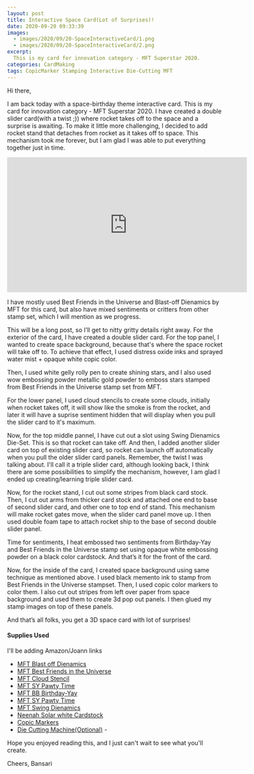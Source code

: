 ```yaml
---
layout: post
title: Interactive Space Card(Lot of Surprises)!
date: 2020-09-20 09:33:39
images: 
  - images/2020/09/20-SpaceInteractiveCard/1.png
  - images/2020/09/20-SpaceInteractiveCard/2.png
excerpt:
  This is my card for innovation category - MFT Superstar 2020.
categories: CardMaking
tags: CopicMarker Stamping Interactive Die-Cutting MFT
---
```


Hi there,

I am back today with a space-birthday theme interactive card. This is my card for innovation category - MFT Superstar 2020. I have created a double slider card(with a twist ;)) where rocket takes off to the space and a surprise is awaiting. To make it little more challenging, I decided to add rocket stand that detaches from rocket as it takes off to space. This mechanism took me forever, but I am glad I was able to put everything together just in time.

<iframe width="560" height="315" src="https://www.youtube.com/embed/LWqBxKAaCbk" frameborder="0" allow="accelerometer; autoplay; clipboard-write; encrypted-media; gyroscope; picture-in-picture" allowfullscreen></iframe>

I have mostly used Best Friends in the Universe and Blast-off Dienamics by MFT for this card, but also have mixed sentiments or critters from other stamp set, which I will mention as we progress.

This will be a long post, so I’ll get to nitty gritty details right away. For the exterior of the card, I have created a double slider card. For the top panel, I wanted to create space background, because that's where the space rocket will take off to. To achieve that effect, I used distress oxide inks and sprayed water mist + opaque white copic color.

Then, I used white gelly rolly pen to create shining stars, and I also used wow embossing powder metallic gold powder to emboss stars stamped from Best Friends in the Universe stamp set from MFT.

For the lower panel, I used cloud stencils to create some clouds, initially when rocket takes off, it will show like the smoke is from the rocket, and later it will have a suprise sentiment hidden that will display when you pull the slider card to it's maximum.

Now, for the top middle pannel, I have cut out a slot using Swing Dienamics Die-Set. This is so that rocket can take off. And then, I added another slider card on top of existing slider card, so rocket can launch off automatically when you pull the older slider card panels. Remember, the twist I was talking about. I'll call it a triple slider card, although looking back, I think there are some possibilities to simplify the mechanism, however, I am glad I ended up creating/learning triple slider card.

Now, for the rocket stand, I cut out some stripes from black card stock. Then, I cut out arms from thicker card stock and attached one end to base of second slider card, and other one to top end of stand. This mechanism will make rocket gates move, when the slider card panel move up. I then used double foam tape to attach rocket ship to the base of second double slider panel. 

Time for sentiments, I heat embossed two sentiments from Birthday-Yay and Best Friends in the Universe stamp set using opaque white embossing powder on a black color cardstock. And that’s it for the front of the card.

Now, for the inside of the card, I created space background using same technique as mentioned above. I used black memento ink to stamp from Best Friends in the Universe stampset. Then, I used copic color markers to color them. I also cut out stripes from left over paper from space background and used them to create 3d pop out panels. I then glued my stamp images on top of these panels. 

And that’s all folks, you get a 3D space card with lot of surprises!

#### Supplies Used
I'll be adding Amazon/Joann links
 - [MFT Blast off Dienamics](!https://mftstamps.com/products/blast-off-die-namics?_pos=6&_sid=44b4015aa&_ss=r)
 - [MFT Best Friends in the Universe](!https://mftstamps.com/products/best-friends-in-the-universe?_pos=9&_sid=44b4015aa&_ss=r)
 - [MFT Cloud Stencil](!https://mftstamps.com/products/cloud-stencil?_pos=1&_sid=addadffc7&_ss=r)
 - [MFT SY Pawty Time](!https://mftstamps.com/products/cloud-stencil?_pos=1&_sid=addadffc7&_ss=r)
 - [MFT BB Birthday-Yay](!https://mftstamps.com/products/sy-pawty-time?_pos=25&_sid=8b63c2280&_ss=r)
 - [MFT SY Pawty Time](!https://mftstamps.com/products/sy-pawty-time?_pos=25&_sid=8b63c2280&_ss=r)
 - [MFT Swing Dienamics](!https://mftstamps.com/products/interactive-swing-die-namics?_pos=1&_sid=a8c6fa3ef&_ss=r)
 - [Neenah Solar white Cardstock](!https://www.joann.com/classic-crest-250-pk-8.5x11-cardstocks-solar-white/15722937.html)
 - [Copic Markers](!https://www.amazon.com/Tombow-56185-Markers-10-Pack-Blendable/dp/B00JVB8FBA)
 - [Die Cutting Machine(Optional)](!https://www.amazon.com/Sizzix-660425-Machine-8-Inch-White/dp/B00R50G34U) - 
 
Hope you enjoyed reading this, and I just can't wait to see what you'll create. 

Cheers,
Bansari